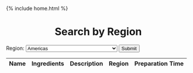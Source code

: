 {% include home.html %}

<h1 style = "text-align: center">Search by Region</h1>

<form action="javascript:showList()">
  <label for="country">Region:</label>
  <select id="country" name="country">
    <option value="The Americas">Americas</option>
    <option value="East and Southeast Asia">East and Southeast Asia</option>
    <option value="Subsaharan Africa">Africas</option>
    <option value="South Asia">South Asia</option>
    <option value="MiddleEast, North Africa, Central Asia">Middle East, North Africa, Central Asia</option>
    <option value="Europe">Europe</option>
    <option value="Oceania">Oceania</option>
  </select>
  <input value="Submit" type="submit" class="button"/>
<form>


    


<table id = "personlist">
    <thead>
      <tr>
        <th>Name</th>
        <th>Ingredients</th>
        <th>Description</th>
        <th>Region</th>
        <th>Preparation Time</th>
      </tr>
    </thead>
    <tbody></tbody>
</table>

<script>
//   function checkJwtCookie() {
//     if (document.cookie.indexOf("jwt=") === -1) {
//       // JWT cookie is missing, redirect user to login page
//       window.location.href = "/indochina/";
//     }
//   }

// // Call checkJwtCookie() when page loads
//   checkJwtCookie();
  const userz = document.getElementById("personlist");
  
  const url = "https://everittcheng.tk/api/recipes/all";
  // const url = "http://localhost:8195/api/recipes/all";

  const options = {
      method: 'GET', 
      mode: 'cors', 
      cache: 'no-cache', 
      credentials: 'include', 
      headers: {
      'Content-Type': 'application/json'
      },
  };


  function showList() {
    const country1 = document.getElementById("country").value;
    fetch(url, options)
      .then(response => {
        if (response.status !== 200) {
            const errorMsg = 'Database response error: ' + response.status;
            console.log(errorMsg);
            const tr = document.createElement("tr");
            const td = document.createElement("td");
            td.innerHTML = errorMsg;
            tr.appendChild(td);
            userz.appendChild(tr);
            return;
        }
        response.json().then(data => {
            for (const row of data) {
                if(row.region == country1) {
                    const tr = document.createElement("tr");

                    const name = document.createElement("td");
                    const ingredients = document.createElement("td");
                    const description = document.createElement("td");
                    const region = document.createElement("td");
                    const preparation = document.createElement("td");


                    name.innerHTML = row.name;
                    ingredients.innerHTML = row.ingredients;
                    description.innerHTML = row.description;
                    region.innerHTML = row.region;
                    preparation.innerHTML = row.preparation;



                    tr.appendChild(name);
                    tr.appendChild(ingredients);
                    tr.appendChild(description);
                    tr.appendChild(region);
                    tr.appendChild(preparation);



                    userz.appendChild(tr);

                }

            }
        })
    })
  }


</script>








